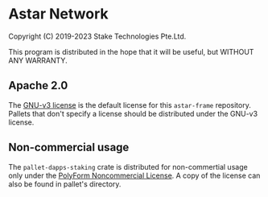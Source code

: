 # Astar Network

Copyright (C) 2019-2023 Stake Technologies Pte.Ltd.

This program is distributed in the hope that it will be useful, but WITHOUT ANY WARRANTY.

## Apache 2.0

The [GNU-v3 license](https://www.gnu.org/licenses/gpl-3.0.html) is the default license for this `astar-frame` repository. Pallets that don't specify a license should be distributed under the GNU-v3 license.

## Non-commercial usage

The `pallet-dapps-staking` crate is distributed for non-commertial usage only under the [PolyForm Noncommercial License](https://polyformproject.org/wp-content/uploads/2020/05/PolyForm-Noncommercial-1.0.0.txt). A copy of the license can also be found in pallet's directory.
